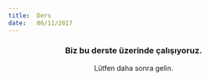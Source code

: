 ```yaml
---
title:  Ders
date:   06/11/2017
---
```


### <center>Biz bu derste üzerinde çalışıyoruz.</center>
<center>Lütfen daha sonra gelin.</center>